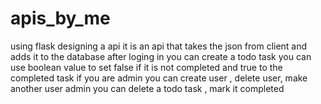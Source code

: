 # apis_by_me
using flask designing a api
it is an api that takes the json from client and adds it to the database
after loging in you can create a todo task
you can use boolean value to set false if it is not completed and true to the completed task
if you are admin you can create user , delete user, make another user admin
you can delete a todo task , mark it completed
